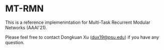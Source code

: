# MT-RMN

This is a reference implemenmtation for Multi-Task Recurrent Modular Networks (AAAI'21).

Please feel free to contact Dongkuan Xu (dux19@psu.edu) if you have any question.
